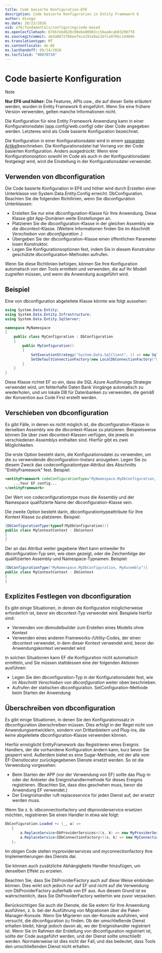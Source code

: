 ```yaml
---
title: Code basierte Konfiguration-EF6
description: Code basierte Konfiguration in Entity Framework 6
author: divega
ms.date: 10/23/2016
uid: ef6/fundamentals/configuring/code-based
ms.openlocfilehash: 67bb7ebd620c90ebe80983cc5baa6cab032907f8
ms.sourcegitcommit: abda0872f86eefeca191a9a11bfca976bc14468b
ms.translationtype: MT
ms.contentlocale: de-DE
ms.lasthandoff: 09/14/2020
ms.locfileid: "90070730"
---
```

# <a name="code-based-configuration"></a>Code basierte Konfiguration
> [!NOTE]
> **Nur EF6 und höher:** Die Features, APIs usw., die auf dieser Seite erläutert werden, wurden in Entity Framework 6 eingeführt. Wenn Sie eine frühere Version verwenden, gelten manche Informationen nicht.  

Die Konfiguration für eine Entity Framework Anwendung kann in einer Konfigurationsdatei (app.config/web.config) oder über Code angegeben werden. Letzteres wird als Code basierte Konfiguration bezeichnet.  

Die Konfiguration in einer Konfigurationsdatei wird in einem [separaten Artikel](xref:ef6/fundamentals/configuring/config-file)beschrieben. Die Konfigurationsdatei hat Vorrang vor der Code basierten Konfiguration. Anders ausgedrückt: Wenn eine Konfigurationsoption sowohl im Code als auch in der Konfigurationsdatei festgelegt wird, wird die Einstellung in der Konfigurationsdatei verwendet.  

## <a name="using-dbconfiguration"></a>Verwenden von dbconfiguration  

Die Code basierte Konfiguration in EF6 und höher wird durch Erstellen einer Unterklasse von System.Data.Entity.Config erreicht. DbConfiguration. Beachten Sie die folgenden Richtlinien, wenn Sie dbconfiguration Unterklassen:  

- Erstellen Sie nur eine dbconfiguration-Klasse für Ihre Anwendung. Diese Klasse gibt App-Domänen weite Einstellungen an.  
- Platzieren Sie die dbconfiguration-Klasse in der gleichen Assembly wie die dbcontext-Klasse. (Weitere Informationen finden Sie im Abschnitt *Verschieben von dbconfiguration* .)  
- Übergeben Sie der dbconfiguration-Klasse einen öffentlichen Parameter losen Konstruktor.  
- Legen Sie Konfigurationsoptionen fest, indem Sie in diesem Konstruktor geschützte dbconfiguration-Methoden aufrufen.  

Wenn Sie diese Richtlinien befolgen, können Sie Ihre Konfiguration automatisch von den Tools ermitteln und verwenden, die auf Ihr Modell zugreifen müssen, und wenn die Anwendung ausgeführt wird.  

## <a name="example"></a>Beispiel  

Eine von dbconfiguration abgeleitete Klasse könnte wie folgt aussehen:  

``` csharp
using System.Data.Entity;
using System.Data.Entity.Infrastructure;
using System.Data.Entity.SqlServer;

namespace MyNamespace
{
    public class MyConfiguration : DbConfiguration
    {
        public MyConfiguration()
        {
            SetExecutionStrategy("System.Data.SqlClient", () => new SqlAzureExecutionStrategy());
            SetDefaultConnectionFactory(new LocalDbConnectionFactory("mssqllocaldb"));
        }
    }
}
```  

Diese Klasse richtet EF so ein, dass die SQL Azure Ausführungs Strategie verwendet wird, um fehlerhafte Daten Bank Vorgänge automatisch zu wiederholen, und um lokale DB für Datenbanken zu verwenden, die gemäß der Konvention aus Code First erstellt werden.  

## <a name="moving-dbconfiguration"></a>Verschieben von dbconfiguration  

Es gibt Fälle, in denen es nicht möglich ist, die dbconfiguration-Klasse in derselben Assembly wie die dbcontext-Klasse zu platzieren. Beispielsweise können Sie über zwei dbcontext-Klassen verfügen, die jeweils in verschiedenen Assemblys enthalten sind. Hierfür gibt es zwei Möglichkeiten.  

Die erste Option besteht darin, die Konfigurationsdatei zu verwenden, um die zu verwendende dbconfiguration-Instanz anzugeben. Legen Sie zu diesem Zweck das codeconfigurationtype-Attribut des Abschnitts "EntityFramework" fest. Beispiel:  

``` xml
<entityFramework codeConfigurationType="MyNamespace.MyDbConfiguration, MyAssembly">
    ...Your EF config...
</entityFramework>
```  

Der Wert von codeconfigurationtype muss die Assembly und der Namespace qualifizierte Name der dbconfiguration-Klasse sein.  

Die zweite Option besteht darin, dbconfigurationtypeattribute für Ihre Kontext Klasse zu platzieren. Beispiel:  

``` csharp  
[DbConfigurationType(typeof(MyDbConfiguration))]
public class MyContextContext : DbContext
{
}
```  

Der an das Attribut weiter gegebene Wert kann entweder Ihr dbconfiguration-Typ sein, wie oben gezeigt, oder die Zeichenfolge der qualifizierten Assembly-und Namespace-Typnamen. Beispiel:  

``` csharp
[DbConfigurationType("MyNamespace.MyDbConfiguration, MyAssembly")]
public class MyContextContext : DbContext
{
}
```  

## <a name="setting-dbconfiguration-explicitly"></a>Explizites Festlegen von dbconfiguration  

Es gibt einige Situationen, in denen die Konfiguration möglicherweise erforderlich ist, bevor ein dbcontext-Typ verwendet wird. Beispiele hierfür sind:  

- Verwenden von dbmodelbuilder zum Erstellen eines Modells ohne Kontext  
- Verwenden eines anderen Frameworks-/Utility-Codes, der einen dbcontext verwendet, in dem dieser Kontext verwendet wird, bevor der Anwendungskontext verwendet wird  

In solchen Situationen kann EF die Konfiguration nicht automatisch ermitteln, und Sie müssen stattdessen eine der folgenden Aktionen ausführen:  

- Legen Sie den dbconfiguration-Typ in der Konfigurationsdatei fest, wie im Abschnitt *Verschieben von dbconfiguration* weiter oben beschrieben.
- Aufrufen der statischen dbconfiguration. SetConfiguration-Methode beim Starten der Anwendung  

## <a name="overriding-dbconfiguration"></a>Überschreiben von dbconfiguration  

Es gibt einige Situationen, in denen Sie den Konfigurationssatz in dbconfiguration überschreiben müssen. Dies erfolgt in der Regel nicht von Anwendungsentwicklern, sondern von Drittanbietern und Plug-ins, die keine abgeleitete dbconfiguration-Klasse verwenden können.  

Hierfür ermöglicht EntityFramework das Registrieren eines Ereignis Handlers, der die vorhandene Konfiguration ändern kann, kurz bevor Sie gesperrt wird.  Außerdem bietet es eine Sugar-Methode, mit der alle vom EF-Dienstlocator zurückgegebenen Dienste ersetzt werden. So ist die Verwendung vorgesehen:  

- Beim Starten der APP (vor der Verwendung von EF) sollte das Plug-in oder der Anbieter die Ereignishandlermethode für dieses Ereignis registrieren. (Beachten Sie, dass dies geschehen muss, bevor die Anwendung EF verwendet.)  
- Der Ereignishandler ruft replaceservice für jeden Dienst auf, der ersetzt werden muss.  

Wenn Sie z. b. idbconnectionfactory und dbproviderservice ersetzen möchten, registrieren Sie einen Handler in etwa wie folgt:  

``` csharp
DbConfiguration.Loaded += (_, a) =>
   {
       a.ReplaceService<DbProviderServices>((s, k) => new MyProviderServices(s));
       a.ReplaceService<IDbConnectionFactory>((s, k) => new MyConnectionFactory(s));
   };
```  

Im obigen Code stellen myproviderservices und myconnectionfactory Ihre Implementierungen des Diensts dar.  

Sie können auch zusätzliche Abhängigkeits Handler hinzufügen, um denselben Effekt zu erzielen.  

Beachten Sie, dass Sie DbProviderFactory auch auf diese Weise einbinden können. Dies wirkt sich jedoch nur auf EF und nicht auf die Verwendung von DbProviderFactory außerhalb von EF aus. Aus diesem Grund ist es wahrscheinlich, dass Sie DbProviderFactory weiterhin wie zuvor verpacken.  

Berücksichtigen Sie auch die Dienste, die Sie extern für Ihre Anwendung ausführen, z. b. bei der Ausführung von Migrationen über die Paket-Manager-Konsole. Wenn Sie Migrieren von der-Konsole ausführen, wird versucht, die dbconfiguration zu finden. Ob der umschließende Dienst erhalten bleibt, hängt jedoch davon ab, wo der Ereignishandler registriert ist. Wenn Sie im Rahmen der Erstellung von dbconfiguration registriert ist, sollte der Code ausgeführt werden, und der Dienst sollte umschließt werden. Normalerweise ist dies nicht der Fall, und das bedeutet, dass Tools den umschließenden Dienst nicht erhalten.  
